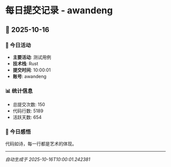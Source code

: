 # 每日提交记录 - awandeng

## 📅 2025-10-16

### 🎯 今日活动
- **主要活动**: 测试用例
- **技术栈**: Rust
- **提交时间**: 10:00:01
- **账号**: awandeng

### 📊 统计信息
- 总提交次数: 150
- 代码行数: 5189
- 活跃天数: 654

### 💭 今日感悟
代码如诗，每一行都是艺术的体现。

---
*自动生成于 2025-10-16T10:00:01.242381*

